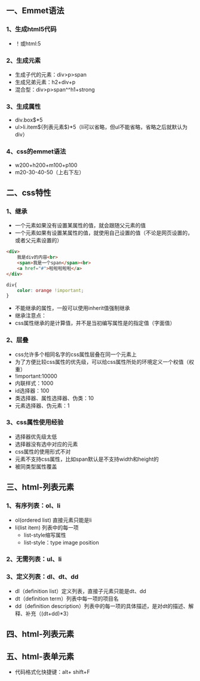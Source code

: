 ﻿## 一、Emmet语法
### 1、生成html5代码
+ ！或html:5
### 2、生成元素
+ 生成子代的元素：div>p>span
+ 生成兄弟元素：h2+div+p
+ 混合型：div>p>span^^h1+strong
### 3、生成属性
+ div.box$*5
+ ul>li.item${列表元素$}*5（li可以省略，但ul不能省略，省略之后就默认为div）
### 4、css的emmet语法
+ w200+h200+m100+p100
+ m20-30-40-50（上右下左）

## 二、css特性
### 1、继承
+ 一个元素如果没有设置某属性的值，就会跟随父元素的值
+ 一个元素如果有设置某属性的值，就使用自己设置的值（不论是网页设置的，或者父元素设置的）
```html
<div>
	我是div的内容<br>
	<span>我是一个span</span><br>
	<a href="#">啦啦啦啦啦</a>
</div>
```
```css
div{
  	color: orange !important;
}
```
+ 不能继承的属性，一般可以使用inherit值强制继承
+ 继承注意点：
 + css属性继承的是计算值，并不是当初编写属性是的指定值（字面值）

### 2、层叠
+ css允许多个相同名字的css属性层叠在同一个元素上
+ 为了方便比较css属性的优先级，可以给css属性所处的环境定义一个权值（权重）
 + !important:10000
 + 内联样式：1000
 + id选择器：100
 + 类选择器、属性选择器、伪类：10
 + 元素选择器、伪元素：1

### 3、css属性使用经验
+ 选择器优先级太低
+ 选择器没有选中对应的元素
+ css属性的使用形式不对
 + 元素不支持css属性，比如span默认是不支持width和height的
 + 被同类型属性覆盖

## 三、html-列表元素
### 1、有序列表：ol、li
+ ol(ordered list)
直接元素只能是li
+ li(list item)
列表中的每一项
	+ list-style缩写属性
	+ list-style：type image position  

### 2、无需列表：ul、li
### 3、定义列表：dl、dt、dd
+ dl（definition list）定义列表，直接子元素只能是dt、dd
+ dt（definition term）列表中每一项的项目名
+ dd（definition description）列表中的每一项的具体描述，是对dt的描述、解释、补充（(dt+dd)*3）
## 四、html-列表元素
## 五、html-表单元素

+ 代码格式化快捷键：alt+ shift+F
